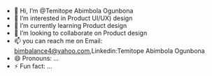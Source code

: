 - 👋 Hi, I’m @Temitope Abimbola Ogunbona
- 👀 I’m interested in Product UI/UX) design
- 🌱 I’m currently learning Product design
- 💞️ I’m looking to collaborate on Product design
- 📫 you can reach me on Email: bimbalance4@yahoo.com,Linkedin:Temitope Abimbola Ogunbona 
- 😄 Pronouns: ...
- ⚡ Fun fact: ...

<!---
Bimbalance/Bimbalance is a ✨ special ✨ repository because its `README.md` (this file) appears on your GitHub profile.
You can click the Preview link to take a look at your changes.
--->
